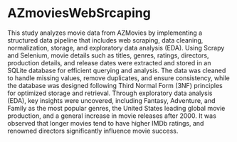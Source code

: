 # AZmoviesWebSrcaping

This study analyzes movie data from AZMovies by implementing a structured data pipeline that includes web scraping, data cleaning, normalization, storage, and exploratory data analysis (EDA). Using Scrapy and Selenium, movie details such as titles, genres, ratings, directors, production details, and release dates were extracted and stored in an SQLite database for efficient querying and analysis. The data was cleaned to handle missing values, remove duplicates, and ensure consistency, while the database was designed following Third Normal Form (3NF) principles for optimized storage and retrieval. Through exploratory data analysis (EDA), key insights were uncovered, including Fantasy, Adventure, and Family as the most popular genres, the United States leading global movie production, and a general increase in movie releases after 2000. It was observed that longer movies tend to have higher IMDb ratings, and renowned directors significantly influence movie success.
